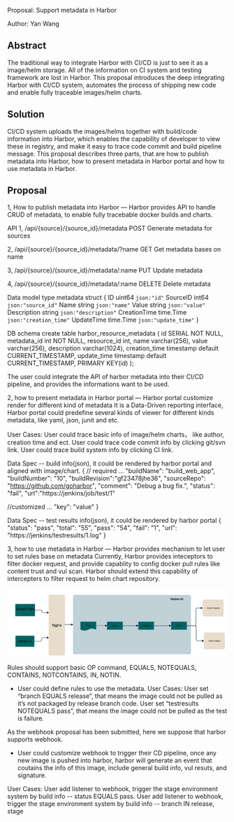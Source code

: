 Proposal: Support metadata in Harbor 

Author: Yan Wang

## Abstract
The traditional way to integrate Harbor with CI/CD is just to see it as a image/helm storage. All of the information on CI system and testing framework are lost in Harbor. This proposal introduces the deep integrating Harbor with CI/CD system, automates the process of shipping new code and enable fully traceable images/helm charts.

## Solution
CI/CD system uploads the images/helms together with build/code information into Harbor, which enables the capability of developer to view these in registry, and make it easy to trace code commit and build pipeline message. 
This proposal describes three parts, that are how to publish metadata into Harbor, how to present metadata in Harbor portal and how to use metadata in Harbor.

## Proposal 
1, How to publish metadata into Harbor — Harbor provides API to handle CRUD of metadata, to enable fully tracebable docker builds and charts.

API
1, /api/{source}/{source_id}/metadata   POST 
Generate metadata for sources

2, /api/{source}/{source_id}/metadata/?name   GET 
Get metadata bases on name

3, /api/{source}/{source_id}/metadata/:name   PUT
Update metadata 
 
4, /api/{source}/{source_id}/metadata/:name   DELETE 
Delete metadata

Data model
type metadata struct {
	ID uint64 `json:"id"`
	SourceID int64 `json:"source_id"`
	Name string `json:"name"`
	Value string `json:"value"`
	Description string	`json:"description"`
	CreationTime time.Time    `json:"creation_time"`
	UpdateTime   time.Time    `json:"update_time"`
}

DB schema
create table harbor_resource_metadata (
	 id SERIAL NOT NULL,
	 metadata_id int NOT NULL,
	 resource_id int,
	 name varchar(256),
	 value varchar(256),
	 description varchar(1024),
	 creation_time timestamp default CURRENT_TIMESTAMP,
	 update_time timestamp default CURRENT_TIMESTAMP,
	 PRIMARY KEY(id)
);

The user could integrate the API of harbor metadata into their CI/CD pipeline, and provides the informations want to be used. 

2, how to present metadata in Harbor portal — Harbor portal customize render for different kind of metadata
It is a Data-Driven reporting interface, Harbor portal could predefine several kinds of viewer for different kinds metadata, like yaml, json, junit and etc. 

User Cases:
User could trace basic info of image/helm charts， like author, creation time and ect.
User could trace code commit info by clicking git/svn link.
User could trace build system info by clicking CI link.

Data Spec -- build info(json), it could be rendered by harbor portal and aligned with image/chart.
{
   // required ...
   "buildName": "build_web_app",
   "buildNumber": "10",
   "buildRevision":"gf23478jhe36",
   "sourceRepo": "https://github.com/goharbor",
   "comment": "Debug a bug fix.",
   "status": "fail",
   "url":"https://jenkins/job/test/1"

   //customized ...
   "key": "value"
}

Data Spec -- test results info(json), it could be rendered by harbor portal
{
    "status": "pass",
    "total": "55",
    "pass": "54",
    "fail": "1",
    "url": "https://jenkins/testresults/1.log"
}

3, how to use metadata in Harbor — Harbor provides mechanism to let user to set rules base on metadata
Currently, Harbor provides inteceptors to filter docker request, and provide capablity to config docker pull rules like content trust and vul scan.
Harbor should extend this capability of intercepters to filter request to helm chart repository.  

![inteceptors](./inteceptors.png)

Rules should support basic OP command, EQUALS, NOTEQUALS, CONTAINS, NOTCONTAINS, IN, NOTIN. 

* User could define rules to use the metadata.
User Cases:
User set “branch EQUALS release”, that means the image could not be pulled as it’s not packaged by release branch code.
User set “testresults NOTEQUALS pass”, that means the image could not be pulled as the test is failure.

As the webhook proposal has been submitted, here we suppose that harbor supports webhook.

* User could customize webhook to trigger their CD pipeline, once any new image is pushed into harbor, harbor will generate an event that
coutains the info of this image, include general build info, vul resuts, and signature. 

User Cases:
User add listener to webhook, trigger the stage environment system by build info -- status EQUALS pass.
User add listener to webhook, trigger the stage environment system by build info -- branch IN release, stage

